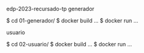 edp-2023-recursado-tp
generador

$ cd 01-generador/
$ docker build ...
$ docker run ...

usuario

$ cd 02-usuario/
$ docker build ...
$ docker run ...

